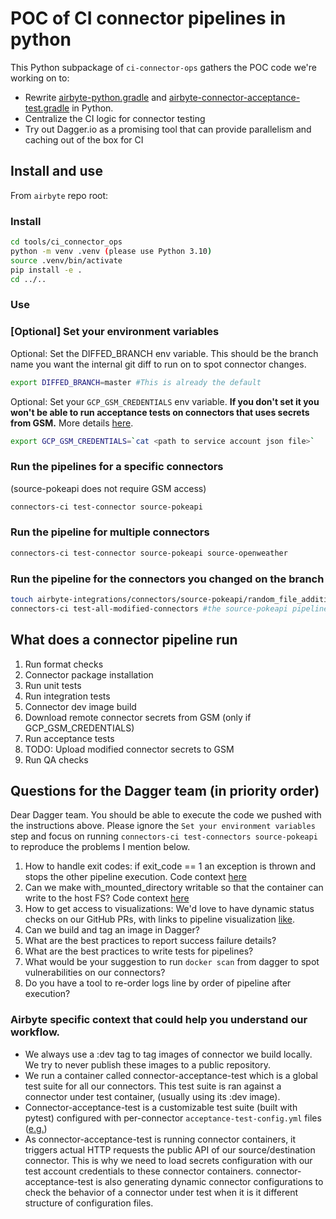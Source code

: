 # POC of CI connector pipelines in python

This Python subpackage of `ci-connector-ops` gathers the POC code we're working on to:
- Rewrite [airbyte-python.gradle](https://github.com/airbytehq/airbyte/blob/7d7e48b2a342a328fa74c6fd11a9268e1dcdcd64/buildSrc/src/main/groovy/airbyte-python.gradle) and [airbyte-connector-acceptance-test.gradle](https://github.com/airbytehq/airbyte/blob/master/buildSrc/src/main/groovy/airbyte-connector-acceptance-test.gradle) in Python.
- Centralize the CI logic for connector testing 
- Try out Dagger.io as a promising tool that can provide parallelism and caching out of the box for CI 

## Install and use
From `airbyte` repo root:

### Install
```bash
cd tools/ci_connector_ops
python -m venv .venv (please use Python 3.10)
source .venv/bin/activate
pip install -e .
cd ../..
```

### Use

### [Optional] Set your environment variables
Optional: Set the DIFFED_BRANCH env variable. 
This should be the branch name you want the internal git diff to run on to spot connector changes.
```bash
export DIFFED_BRANCH=master #This is already the default
```

Optional: Set your `GCP_GSM_CREDENTIALS` env variable. **If you don't set it you won't be able to run acceptance tests on connectors that uses secrets from GSM.** 
More details [here](https://github.com/airbytehq/airbyte/blob/master/tools/ci_credentials/README.md#L20).

```bash
export GCP_GSM_CREDENTIALS=`cat <path to service account json file>`
```


### **Run the pipelines for a specific connectors**
(source-pokeapi does not require GSM access)
```bash
connectors-ci test-connector source-pokeapi
```

### **Run the pipeline for multiple connectors**

```bash
connectors-ci test-connector source-pokeapi source-openweather
```

### **Run the pipeline for the connectors you changed on the branch**

```bash
touch airbyte-integrations/connectors/source-pokeapi/random_file_addition.txt
connectors-ci test-all-modified-connectors #the source-pokeapi pipeline should run
```

## What does a connector pipeline run

1. Run format checks
2. Connector package installation
3. Run unit tests
4. Run integration tests
5. Connector dev image build
6. Download remote connector secrets from GSM (only if GCP_GSM_CREDENTIALS)
7. Run acceptance tests
8. TODO: Upload modified connector secrets to GSM
9. Run QA checks

## Questions for the Dagger team (in priority order)

Dear Dagger team. You should be able to execute the code we pushed with the instructions above.
Please ignore the `Set your environment variables` step and focus on running `connectors-ci test-connectors source-pokeapi` to reproduce the problems I mention below.

1. How to handle exit codes: if exit_code == 1 an exception is thrown and stops the other pipeline execution. Code context [here](https://github.com/airbytehq/airbyte/blob/7d7e48b2a342a328fa74c6fd11a9268e1dcdcd64/tools/ci_connector_ops/ci_connector_ops/pipelines/actions/tests.py#L25)
2. Can we make with_mounted_directory writable so that the container can write to the host FS? Code context [here](https://github.com/airbytehq/airbyte/blob/7d7e48b2a342a328fa74c6fd11a9268e1dcdcd64/tools/ci_connector_ops/ci_connector_ops/pipelines/actions/tests.py#L119)
3. How to get access to visualizations: We'd love to have dynamic status checks on our GitHub PRs, with links to pipeline visualization [like](https://propeller.fly.dev/runs/da68273e-48d8-4354-8d8b-efaccf2792b9). 
4. Can we build and tag an image in Dagger?
5. What are the best practices to report success failure details?
6. What are the best practices to write tests for pipelines?
7. What would be your suggestion to run `docker scan` from dagger to spot vulnerabilities on our connectors?
8. Do you have a tool to re-order logs line by order of pipeline after execution?

### Airbyte specific context that could help you understand our workflow.
- We always use a :dev tag to tag images of connector we build locally. We try to never publish these images to a public repository.
- We run a container called connector-acceptance-test which is a global test suite for all our connectors. This test suite is ran against a connector under test container, (usually using its :dev image).
- Connector-acceptance-test is a customizable test suite (built with pytest) configured with per-connector `acceptance-test-config.yml` files ([e.g.](https://github.com/airbytehq/airbyte/blob/b0c5f14db6a905899d0f9c043954abcc5ec296f0/airbyte-integrations/connectors/source-pokeapi/acceptance-test-config.yml#L1))
- As connector-acceptance-test is running connector containers, it triggers actual HTTP requests the public API of our source/destination connector. This is why we need to load secrets configuration with our test account credentials to these connector containers. connector-acceptance-test is also generating dynamic connector configurations to check the behavior of a connector under test when it is  it different structure of configuration files. 